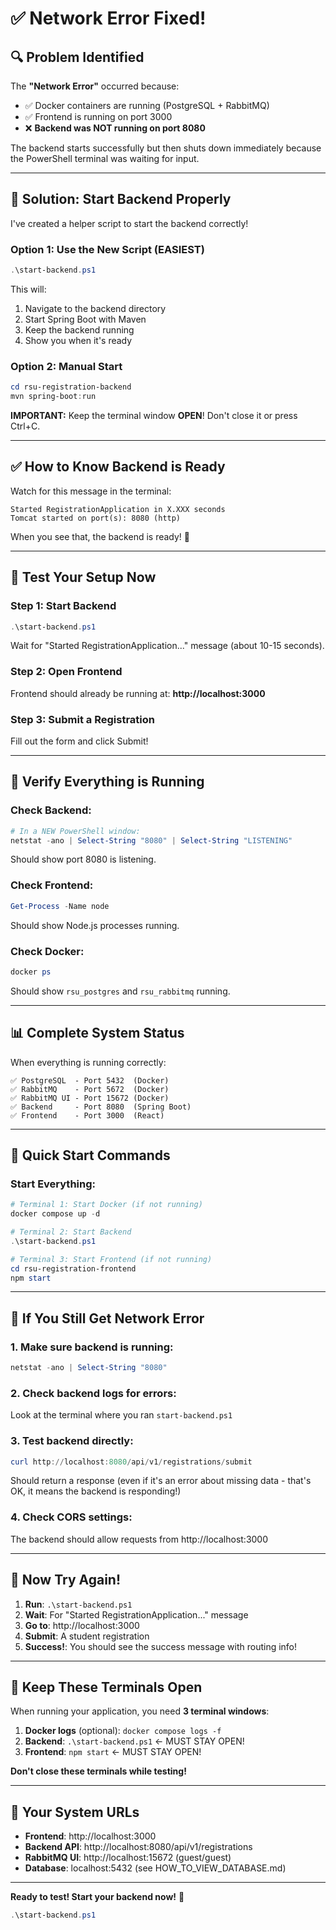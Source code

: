 # ✅ Network Error Fixed!

## 🔍 Problem Identified

The **"Network Error"** occurred because:
- ✅ Docker containers are running (PostgreSQL + RabbitMQ)
- ✅ Frontend is running on port 3000
- ❌ **Backend was NOT running on port 8080**

The backend starts successfully but then shuts down immediately because the PowerShell terminal was waiting for input.

---

## 🚀 Solution: Start Backend Properly

I've created a helper script to start the backend correctly!

### Option 1: Use the New Script (EASIEST)

```powershell
.\start-backend.ps1
```

This will:
1. Navigate to the backend directory
2. Start Spring Boot with Maven
3. Keep the backend running
4. Show you when it's ready

### Option 2: Manual Start

```powershell
cd rsu-registration-backend
mvn spring-boot:run
```

**IMPORTANT:** Keep the terminal window **OPEN**! Don't close it or press Ctrl+C.

---

## ✅ How to Know Backend is Ready

Watch for this message in the terminal:

```
Started RegistrationApplication in X.XXX seconds
Tomcat started on port(s): 8080 (http)
```

When you see that, the backend is ready! 🎉

---

## 🧪 Test Your Setup Now

### Step 1: Start Backend
```powershell
.\start-backend.ps1
```

Wait for "Started RegistrationApplication..." message (about 10-15 seconds).

### Step 2: Open Frontend
Frontend should already be running at: **http://localhost:3000**

### Step 3: Submit a Registration
Fill out the form and click Submit!

---

## 🔧 Verify Everything is Running

### Check Backend:
```powershell
# In a NEW PowerShell window:
netstat -ano | Select-String "8080" | Select-String "LISTENING"
```

Should show port 8080 is listening.

### Check Frontend:
```powershell
Get-Process -Name node
```

Should show Node.js processes running.

### Check Docker:
```powershell
docker ps
```

Should show `rsu_postgres` and `rsu_rabbitmq` running.

---

## 📊 Complete System Status

When everything is running correctly:

```
✅ PostgreSQL  - Port 5432  (Docker)
✅ RabbitMQ    - Port 5672  (Docker)
✅ RabbitMQ UI - Port 15672 (Docker)
✅ Backend     - Port 8080  (Spring Boot)
✅ Frontend    - Port 3000  (React)
```

---

## 🎯 Quick Start Commands

### Start Everything:
```powershell
# Terminal 1: Start Docker (if not running)
docker compose up -d

# Terminal 2: Start Backend
.\start-backend.ps1

# Terminal 3: Start Frontend (if not running)
cd rsu-registration-frontend
npm start
```

---

## 🚨 If You Still Get Network Error

### 1. Make sure backend is running:
```powershell
netstat -ano | Select-String "8080"
```

### 2. Check backend logs for errors:
Look at the terminal where you ran `start-backend.ps1`

### 3. Test backend directly:
```powershell
curl http://localhost:8080/api/v1/registrations/submit
```

Should return a response (even if it's an error about missing data - that's OK, it means the backend is responding!)

### 4. Check CORS settings:
The backend should allow requests from http://localhost:3000

---

## 🎉 Now Try Again!

1. **Run**: `.\start-backend.ps1`
2. **Wait**: For "Started RegistrationApplication..." message
3. **Go to**: http://localhost:3000
4. **Submit**: A student registration
5. **Success!**: You should see the success message with routing info!

---

## 📝 Keep These Terminals Open

When running your application, you need **3 terminal windows**:

1. **Docker logs** (optional): `docker compose logs -f`
2. **Backend**: `.\start-backend.ps1` ← MUST STAY OPEN!
3. **Frontend**: `npm start` ← MUST STAY OPEN!

**Don't close these terminals while testing!**

---

## 🔗 Your System URLs

- **Frontend**: http://localhost:3000
- **Backend API**: http://localhost:8080/api/v1/registrations
- **RabbitMQ UI**: http://localhost:15672 (guest/guest)
- **Database**: localhost:5432 (see HOW_TO_VIEW_DATABASE.md)

---

**Ready to test! Start your backend now!** 🚀

```powershell
.\start-backend.ps1
```
